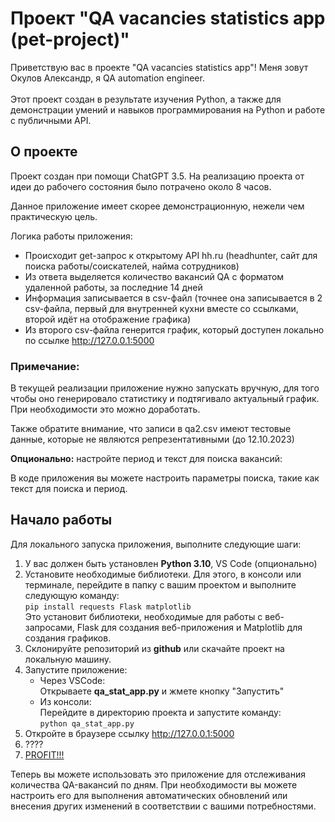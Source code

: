 # Проект "QA vacancies statistics app (pet-project)"

Приветствую вас в проекте "QA vacancies statistics app"! Меня зовут Окулов Александр, я QA automation engineer. <br><br>
Этот проект создан в результате изучения Python, а также для демонстрации умений и навыков программирования на Python и работе с публичными API.

## О проекте

Проект создан при помощи ChatGPT 3.5. На реализацию проекта от идеи до рабочего состояния было потрачено около 8 часов.

Данное приложение имеет скорее демонстрационную, нежели чем практическую цель. 

Логика работы приложения:<br>

+   Происходит get-запрос к открытому API hh.ru (headhunter, сайт для поиска работы/соискателей, найма сотрудников)<br>
+   Из ответа выделяется количество вакансий QA с форматом удаленной работы, за последние 14 дней<br>
+   Информация записывается в csv-файл (точнее она записывается в 2 csv-файла, первый для внутренней кухни вместе со ссылками, второй идёт на отображение графика)<br>
+   Из второго csv-файла генерится график, который доступен локально по ссылке http://127.0.0.1:5000

### Примечание:
В текущей реализации приложение нужно запускать вручную, для того чтобы оно генерировало статистику и подтягивало актуальный график. При необходимости это можно доработать. 

Также обратите внимание, что записи в qa2.csv имеют тестовые данные, которые не являются репрезентативными (до 12.10.2023)

**Опционально:** настройте период и текст для поиска вакансий:

В коде приложения вы можете настроить параметры поиска, такие как текст для поиска и период.

## Начало работы

Для локального запуска приложения, выполните следующие шаги:

1. У вас должен быть установлен **Python 3.10**, VS Code (опционально)
2. Установите необходимые библиотеки. Для этого, в консоли или терминале, перейдите в папку с вашим проектом и выполните следующую команду:<br> `pip install requests Flask matplotlib`<br>
Это установит библиотеки, необходимые для работы с веб-запросами, Flask для создания веб-приложения и Matplotlib для создания графиков.
3. Склонируйте репозиторий из **github** или скачайте проект на локальную машину.
4. Запустите приложение:
    -   Через VSCode:<br>
        Открываете **qa_stat_app.py** и жмете кнопку "Запустить"
    -   Из консоли: <br>
        Перейдите в директорию проекта и запустите команду:<br> `python qa_stat_app.py`
5. Откройте в браузере ссылку http://127.0.0.1:5000
6. ????
7. [PROFIT!!!](https://github.com/AlexanderAQA/qa_stat_app/blob/main/stat.png)

Теперь вы можете использовать это приложение для отслеживания количества QA-вакансий по дням. При необходимости вы можете настроить его для выполнения автоматических обновлений или внесения других изменений в соответствии с вашими потребностями.
